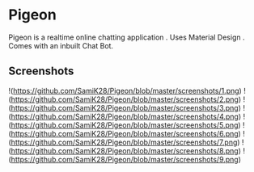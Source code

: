 # Pigeon
Pigeon is a realtime online chatting application .
Uses Material Design .
Comes with an inbuilt Chat Bot.

## Screenshots

!(https://github.com/SamiK28/Pigeon/blob/master/screenshots/1.png)
!(https://github.com/SamiK28/Pigeon/blob/master/screenshots/2.png)
!(https://github.com/SamiK28/Pigeon/blob/master/screenshots/3.png)
!(https://github.com/SamiK28/Pigeon/blob/master/screenshots/4.png)
!(https://github.com/SamiK28/Pigeon/blob/master/screenshots/5.png)
!(https://github.com/SamiK28/Pigeon/blob/master/screenshots/6.png)
!(https://github.com/SamiK28/Pigeon/blob/master/screenshots/7.png)
!(https://github.com/SamiK28/Pigeon/blob/master/screenshots/8.png)
!(https://github.com/SamiK28/Pigeon/blob/master/screenshots/9.png)
